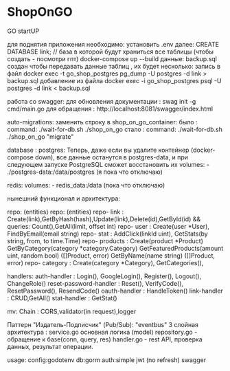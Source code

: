 # ShopOnGO
GO startUP

для поднятия приложения необходимо:
установить .env
далее:
CREATE DATABASE link; // база в которой будут храниться все таблицы (чтобы создать - посмотри гпт)
docker-compose up --build
данные:
backup.sql
создан чтобы передавать данные таблиц , их будет несколько:
запись в файл
docker exec -t go_shop_postgres pg_dump -U postgres -d link > backup.sql
добавление из файла
docker exec -i go_shop_postgres psql -U postgres -d link < backup.sql


работа со swagger:
для обновления документации : swag init -g cmd/main.go
для обращения  : http://localhost:8081/swagger/index.html


auto-migrations:
заменить строку в shop_on_go_container:
было : command: ./wait-for-db.sh ./shop_on_go
стало : command: ./wait-for-db.sh ./shop_on_go "migrate"

database :
postgres:
Теперь, даже если вы удалите контейнер (docker-compose down), все данные останутся в postgres-data,
и при следующем запуске PostgreSQL сможет восстановить их
volumes:
      - ./postgres-data:/data/postgres
(я пока что отключаю)

redis:
volumes:
      - redis_data:/data
(пока что отключаю)

нынешний функционал и архитектура:

repo: (entities)
repo: (entities)
repo- link : Create(link),GetByHash(hash),Update(link),Delete(id),GetById(id)  && queries: Count(),GetAll(limit, offset int)
repo- user : Create(user *User), FindByEmail(email string)
repo- stat : AddClick(linkId uint), GetStats(by string, from, to time.Time)
repo- products :  Create(product *Product)
                  GetByCategory(category *category.Category)
                  GetFeaturedProducts(amount uint, random bool) ([]Product, error)
                  GetByName(name string) ([]Product, error)
repo- category : Create(category *Category), GetCategories(),

handlers:
auth-handler : Login(), GoogleLogin(), Register(), Logout(), ChangeRole()
reset-password-handler : Reset(), VerifyCode(), ResetPassword(), ResendCode()
oauth-handler : HandleToken()
link-handler : CRUD,GetAll()
stat-handler : GetStat()

mv:
Chain : CORS,validator(in request),logger

Паттерн "Издатель-Подписчик" (Pub/Sub): "eventbus"
3 слойная архитектура :
    service.go основная логика (model)
    repository.go - обращение к базе(conn, query, res)
    handler.go - rest API, проверка данных, результат операции.


usage:
    config:godotenv
    db:gorm
    auth:simple jwt (no refresh)
    swagger

